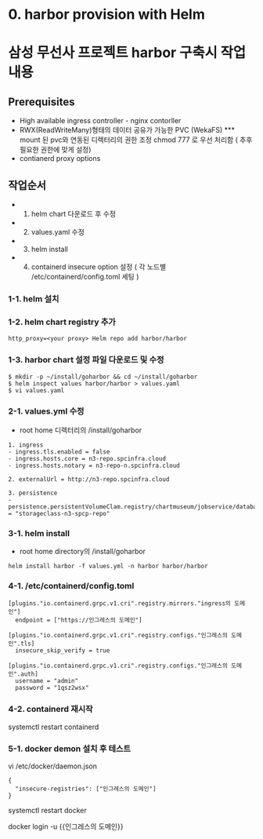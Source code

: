 # 0. harbor provision with Helm
# 삼성 무선사 프로젝트 harbor 구축시 작업내용

## Prerequisites
- High available ingress controller - nginx contorller 
- RWX(ReadWriteMany)형태의 데이터 공유가 가능한 PVC (WekaFS)
  *** mount 된 pvc와 연동된 디렉터리의 권한 조정 chmod 777 로 우선 처리함 ( 추후 필요한 권한에 맞게 설정) 
- contianerd proxy options



## 작업순서
- 1. helm chart 다운로드 후 수정
- 2. values.yaml 수정
- 3. helm install
- 4. containerd insecure option 설정 ( 각 노드별 /etc/containerd/config.toml 세팅 )



### 1-1. helm 설치
### 1-2. helm chart registry 추가

```
http_proxy=<your proxy> Helm repo add harbor/harbor
```

### 1-3. harbor chart 설정 파일 다운로드 및 수정
```
$ mkdir -p ~/install/goharbor && cd ~/install/goharbor
$ helm inspect values harbor/harbor > values.yaml
$ vi values.yaml
```

### 2-1. values.yml 수정
- root home 디렉터리의 /install/goharbor

```
1. ingress 
- ingress.tls.enabled = false
- ingress.hosts.core = n3-repo.spcinfra.cloud
- ingress.hosts.notary = n3-repo-n.spcinfra.cloud

2. externalUrl = http://n3-repo.spcinfra.cloud

3. persistence
- persistence.persistentVolumeClam.registry/chartmuseum/jobservice/database/redis/trivy.storageClass = "storageclass-n3-spcp-repo"
```

### 3-1. helm install
- root home directory의 /install/goharbor
```
helm install harbor -f values.yml -n harbor harbor/harbor
```

### 4-1. /etc/containerd/config.toml

```
[plugins."io.containerd.grpc.v1.cri".registry.mirrors."ingress의 도메인"]
  endpoint = ["https://인그레스의 도메인"]

[plugins."io.containerd.grpc.v1.cri".registry.configs."인그레스의 도메인".tls]
  insecure_skip_verify = true

[plugins."io.containerd.grpc.v1.cri".registry.configs."인그레스의 도메인".auth]
  username = "admin"
  password = "1qsz2wsx"

```

### 4-2. containerd 재시작

systemctl restart containerd



### 5-1. docker demon 설치 후 테스트

vi /etc/docker/daemon.json
```
{
  "insecure-registries": ["인그레스의 도메인"]
}
```
systemctl restart docker 

docker login -u {{인그레스의 도메인}}


